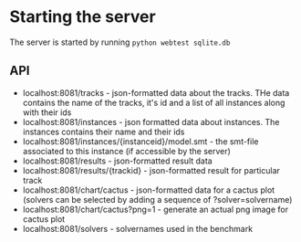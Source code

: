 # Starting the server
The server is started by running `python webtest sqlite.db`

## API 
- localhost:8081/tracks - json-formatted data about the tracks. THe data contains the name of the tracks, it's id and a list of all instances along with their ids
- localhost:8081/instances - json formatted data about instances. The instances contains their name and their ids
- localhost:8081/instances/{instanceid}/model.smt - the smt-file associated to this instance  (if accessible by the server)
- localhost:8081/results - json-formatted result data
- localhost:8081/results/{trackid} - json-formatted result for particular track
- localhost:8081/chart/cactus - json-formatted data for a cactus plot (solvers can be selected by adding a sequence of ?solver=solvername) 
- localhost:8081/chart/cactus?png=1 - generate an actual png image for cactus plot
- localhost:8081/solvers - solvernames used in the benchmark


